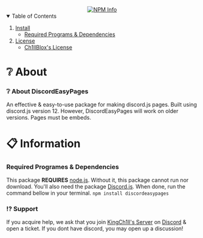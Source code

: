 <div align="center">
    <a href="https://nodei.co/npm/discordeasypages/"><img src="https://nodei.co/npm/discordeasypages.png?downloads=true&stars=true" alt="NPM Info"></a>
</div>

<details open="open">
 <summary>Table of Contents</summary>
 <ol>
  <li><a href="#install">Install</a>
    <ul>
      <li><a href="#required-programs-dependencies">Required Programs & Dependencies</a></li>
    </ul>
  </li>
  <li><a href="#ch1ll-techs-license">License</a>
    <ul>
      <li><a href="#ch1llbloxs-license">Ch1llBlox's License</a></li>
    </ul>
  </li>
 </ol>
</details>

# ❔ About
### ❔ About DiscordEasyPages
An effective & easy-to-use package for making discord.js pages. Built using discord.js version 12. However, DiscordEasyPages will work on older versions. Pages must be embeds.

# 📋 Information
### Required Programes & Dependencies
This package **REQUIRES** [node.js](https://nodejs.org/). Without it, this package cannot run nor download. You'll also need the package [Discord.js](https://discord.js.org/). When done, run the command bellow in your terminal.
`npm install discordeasypages`

### ⁉ Support
If you acquire help, we ask that you join [KingCh1ll's Server](https://discord.gg/PPtzT8Mu3h) on [Discord](https://discord.com) & open a ticket. If you dont have discord, you may open up a discussion!
